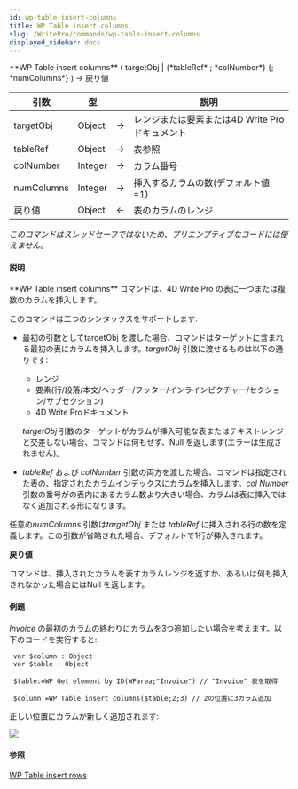 ```yaml
---
id: wp-table-insert-columns
title: WP Table insert columns
slug: /WritePro/commands/wp-table-insert-columns
displayed_sidebar: docs
---
```


<!--REF #_command_.WP Table insert columns.Syntax-->**WP Table insert columns** ( targetObj | {*tableRef* ; *colNumber*} {; *numColumns*} )  -> 戻り値<!-- END REF-->
<!--REF #_command_.WP Table insert columns.Params-->
| 引数 | 型 |  | 説明 |
| --- | --- | --- | --- |
| targetObj | Object | &#8594;  | レンジまたは要素または4D Write Pro ドキュメント |
| tableRef | Object | &#8594;  | 表参照 |
| colNumber | Integer | &#8594;  | カラム番号 |
| numColumns | Integer | &#8594;  | 挿入するカラムの数(デフォルト値=1) |
| 戻り値 | Object | &#8592; | 表のカラムのレンジ |

<!-- END REF-->

*このコマンドはスレッドセーフではないため、プリエンプティブなコードには使えません。*


#### 説明 

<!--REF #_command_.WP Table insert columns.Summary-->**WP Table insert columns** コマンドは、4D Write Pro の表に一つまたは複数のカラムを挿入します。<!-- END REF-->

このコマンドは二つのシンタックスをサポートします:

* 最初の引数としてtargetObj を渡した場合、コマンドはターゲットに含まれる最初の表にカラムを挿入します。*targetObj* 引数に渡せるものは以下の通りです:  
   * レンジ  
   * 要素(行/段落/本文/ヘッダー/フッター/インラインピクチャー/セクション/サブセクション)  
   * 4D Write Proドキュメント  
         
   *targetObj* 引数のターゲットがカラムが挿入可能な表またはテキストレンジと交差しない場合、コマンドは何もせず、Null を返します(エラーは生成されません)。
* *tableRef* および *colNumber* 引数の両方を渡した場合、コマンドは指定された表の、指定されたカラムインデックスにカラムを挿入します。*col* *Number* 引数の番号がの表内にあるカラム数より大きい場合、カラムは表に挿入ではなく追加される形になります。

任意の*numColumns* 引数は*targetObj* または *tableRef* に挿入される行の数を定義します。この引数が省略された場合、デフォルトで1行が挿入されます。

**戻り値**

コマンドは、挿入されたカラムを表すカラムレンジを返すか、あるいは何も挿入されなかった場合にはNull を返します。

#### 例題 

*Invoice* の最初のカラムの終わりにカラムを3つ追加したい場合を考えます。以下のコードを実行すると:

```4d
 var $column : Object
 var $table : Object
 
 $table:=WP Get element by ID(WParea;"Invoice") // "Invoice" 表を取得
 
 $column:=WP Table insert columns($table;2;3) // 2の位置に3カラム追加
```

正しい位置にカラムが新しく追加されます:

![](../../assets/en/WritePro/commands/pict4680283.en.png)

#### 参照 

[WP Table insert rows](wp-table-insert-rows.md)  